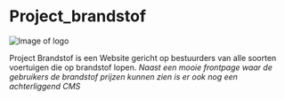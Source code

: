 # Project_brandstof

![Image of logo](http://i881.photobucket.com/albums/ac16/sgroenlandd/tankstation.png)

Project Brandstof is een Website gericht op bestuurders van alle soorten voertuigen die op brandstof lopen.
_Naast een mooie frontpage waar de gebruikers de brandstof prijzen kunnen zien is er ook nog een achterliggend CMS_
